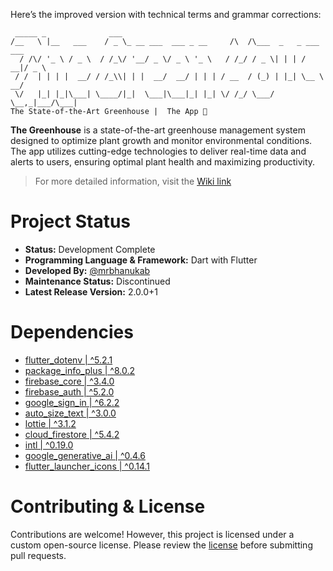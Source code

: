 Here’s the improved version with technical terms and grammar corrections:

```
 _____ _              ___
/__   \ |__   ___    / _ \_ __ ___  ___ _ __     /\  /\___  _   _ ___  ___
  / /\/ '_ \ / _ \  / /_\/ '__/ _ \/ _ \ '_ \   / /_/ / _ \| | | / __|/ _ \
 / /  | | | |  __/ / /_\\| | |  __/  __/ | | | / __  / (_) | |_| \__ \  __/
 \/   |_| |_|\___| \____/|_|  \___|\___|_| |_| \/ /_/ \___/ \__,_|___/\___|
The State-of-the-Art Greenhouse |  The App 📱
```

**The Greenhouse** is a state-of-the-art greenhouse management system designed to optimize plant growth and monitor environmental conditions. The app utilizes cutting-edge technologies to deliver real-time data and alerts to users, ensuring optimal plant health and maximizing productivity.

> For more detailed information, visit the [Wiki link](https://github.com/mrbhanukab/TheGreenHouse/wiki/The-App-%F0%9F%93%B1)

# Project Status
- **Status:** Development Complete
- **Programming Language & Framework:** Dart with Flutter
- **Developed By:** [@mrbhanukab](https://github.com/mrbhanukab)
- **Maintenance Status:** Discontinued
- **Latest Release Version:** 2.0.0+1

# Dependencies
- [ flutter_dotenv | ^5.2.1 ](https://pub.dev/packages/flutter_dotenv)
- [ package_info_plus | ^8.0.2 ](https://pub.dev/packages/package_info_plus)
- [ firebase_core | ^3.4.0 ](https://pub.dev/packages/firebase_core)
- [ firebase_auth | ^5.2.0 ](https://pub.dev/packages/firebase_auth)
- [ google_sign_in | ^6.2.2 ](https://pub.dev/packages/google_sign_in)
- [ auto_size_text | ^3.0.0 ](https://pub.dev/packages/auto_size_text)
- [ lottie | ^3.1.2 ](https://pub.dev/packages/lottie)
- [ cloud_firestore | ^5.4.2 ](https://pub.dev/packages/cloud_firestore)
- [ intl | ^0.19.0 ](https://pub.dev/packages/intl)
- [ google_generative_ai | ^0.4.6 ](https://pub.dev/packages/google_generative_ai)
- [ flutter_launcher_icons | ^0.14.1 ](https://pub.dev/packages/flutter_launcher_icons)

# Contributing & License
Contributions are welcome! However, this project is licensed under a custom open-source license. Please review the [license](https://github.com/mrbhanukab/TheGreenHouse?tab=License-1-ov-file) before submitting pull requests.